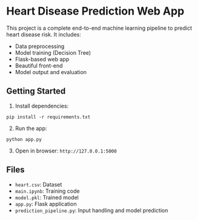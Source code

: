 # Heart Disease Prediction Web App

This project is a complete end-to-end machine learning pipeline to predict heart disease risk. It includes:

- Data preprocessing
- Model training (Decision Tree)
- Flask-based web app
- Beautiful front-end
- Model output and evaluation

## Getting Started

1. Install dependencies:
```
pip install -r requirements.txt
```

2. Run the app:
```
python app.py
```

3. Open in browser: `http://127.0.0.1:5000`

## Files

- `heart.csv`: Dataset
- `main.ipynb`: Training code
- `model.pkl`: Trained model
- `app.py`: Flask application
- `prediction_pipeline.py`: Input handling and model prediction
